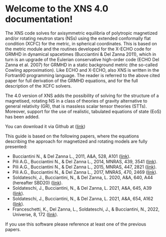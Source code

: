 # Welcome to the XNS 4.0 documentation!

The XNS code solves for axisymmetric equilibria of polytropic magnetized and/or rotating neutron stars (NSs) using the extended conformally flat condition (XCFC) for the metric, in spherical coordinates. This is based on the metric module and the routines developed for the X-ECHO code for GRMHD in dynamical spacetimes (Bucciantini & Del Zanna 2011), which in turn is an upgrade of the Eulerian conservative high-order code (ECHO Del Zanna et al. 2007) for GRMHD in a static background metric (the so-called Cowling approximation). Like ECHO and X-ECHO, also XNS is written in the Fortran90 programming language. The reader is referred to the above cited paper for full derivation of the GRMHD equations, and for the full description of the XCFC solvers.

The 4.0 version of XNS adds the possibility of solving for the structure of a magnetised, rotating NS in a class of theories of gravity alternative to general relativity (GR), that is massless scalar tensor theories (STTs). Moreover, support for the use of realistic, tabulated equations of state (EoS) has been added.

You can download it via Github at (<a href="https://github.com/niccolo-bucciantini/XNS4.0">link</a>)

This guide is based on the following papers, where the equations describing the approach for magnetized and rotating models are fully presented:

- Bucciantini N., & Del Zanna L., 2011, A&A, 528, A101 (<a href="https://www.aanda.org/articles/aa/abs/2011/04/aa15945-10/aa15945-10.html">link</a>).
- Pili A.G., Bucciantini N., & Del Zanna L., 2014, MNRAS, 439, 3541 (<a href="https://academic.oup.com/mnras/article/439/4/3541/1161070">link</a>).
- Pili A.G., Bucciantini N., & Del Zanna L., 2015, MNRAS, 447, 2821 (<a href="https://academic.oup.com/mnras/article/447/3/2821/2892871?login=true">link</a>).
- Pili A.G., Bucciantini N., & Del Zanna L., 2017, MNRAS, 470, 2469 (<a href="https://academic.oup.com/mnras/article/470/2/2469/3820933?login=true">link</a>).
- Soldateschi, J., Bucciantini, N., & Del Zanna, L. 2020, A&A, 640, A44 (hereafter SBD20) (<a href="https://www.aanda.org/articles/aa/abs/2020/08/aa37918-20/aa37918-20.html">link</a>).
- Soldateschi, J., Bucciantini, N., & Del Zanna, L. 2021, A&A, 645, A39 (<a href="https://www.aanda.org/articles/aa/abs/2021/01/aa38826-20/aa38826-20.html">link</a>).
- Soldateschi, J., Bucciantini, N., & Del Zanna, L. 2021, A&A, 654, A162 (<a href="https://www.aanda.org/articles/aa/abs/2021/10/aa41448-21/aa41448-21.html">link</a>).
- Franceschetti, K., Del Zanna, L., Soldateschi, J., & Bucciantini, N., 2022, Universe, 8, 172 (<a href="https://www.mdpi.com/2218-1997/8/3/172/htm">link</a>).

If you use this software please reference at least one of the previous papers.
